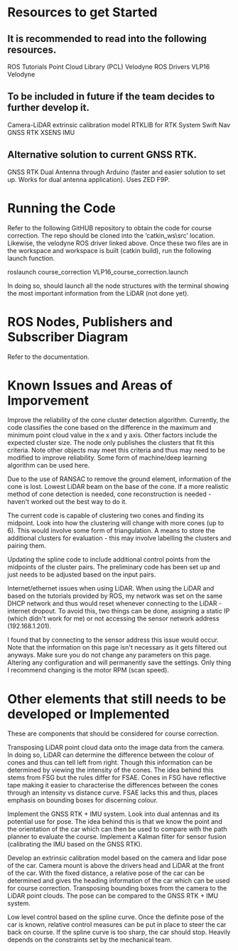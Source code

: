 
# Resources to get Started
## It is recommended to read into the following resources. 

ROS Tutorials
Point Cloud Library (PCL)
Velodyne ROS Drivers
VLP16 Velodyne


## To be included in future if the team decides to further develop it.

Camera-LiDAR extrinsic calibration model
RTKLIB for RTK System
Swift Nav GNSS RTK
XSENS IMU


## Alternative solution to current GNSS RTK.

GNSS RTK Dual Antenna through Arduino (faster and easier solution to set up. Works for dual antenna application).
Uses ZED F9P.




# Running the Code
Refer to the following GitHUB repository to obtain the code for course correction. The repo should be cloned into the ‘catkin_ws\src’ location. Likewise, the velodyne ROS driver linked above. Once these two files are in the workspace and workspace is built (catkin build), run the following launch function.

roslaunch course_correction VLP16_course_correction.launch

In doing so, should launch all the node structures with the terminal showing the most important information from the LiDAR (not done yet).


# ROS Nodes, Publishers and Subscriber Diagram
Refer to the documentation.


# Known Issues and Areas of Imporvement
Improve the reliability of the cone cluster detection algorithm.
Currently, the code classifies the cone based on the difference in the maximum and minimum point cloud value in the x and y axis. Other factors include the expected cluster size.
The node only publishes the clusters that fit this criteria. Note other objects may meet this criteria and thus may need to be modified to improve reliability. Some form of machine/deep learning algorithm can be used here.

Due to the use of RANSAC to remove the ground element, information of the cone is lost. Lowest LiDAR beam on the base of the cone. If a more realistic method of cone detection is needed, cone reconstruction is needed - haven't worked out the best way to do it.


The current code is capable of clustering two cones and finding its midpoint.
Look into how the clustering will change with more cones (up to 6). This would involve some form of triangulation. A means to store the additional clusters for evaluation - this may involve labelling the clusters and pairing them.

Updating the spline code to include additional control points from the midpoints of the cluster pairs. The preliminary code has been set up and just needs to be adjusted based on the input pairs.


Internet/ethernet issues when using LiDAR.
When using the LiDAR and based on the tutorials provided by ROS, my network was set on the same DHCP network and thus would reset whenever connecting to the LiDAR - internet dropout. 
To avoid this, two things can be done, assigning a static IP (which didn't work for me) or not accessing the sensor network address (192.168.1.201).

I found that by connecting to the sensor address this issue would occur. Note that the information on this page isn't necessary as it gets filtered out anyways.
Make sure you do not change any parameters on this page. Altering any configuration and will permanently save the settings. Only thing I recommend changing is the motor RPM (scan speed).






# Other elements that still needs to be developed or Implemented
These are components that should be considered for course correction.

Transposing LiDAR point cloud data onto the image data from the camera.
In doing so, LiDAR can determine the difference between the colour of cones and thus can tell left from right.
Though this information can be determined by viewing the intensity of the cones. The idea behind this stems from FSG but the rules differ for FSAE. Cones in FSG have reflective tape making it easier to characterise the differences between the cones through an intensity vs distance curve. FSAE lacks this and thus, places emphasis on bounding boxes for discerning colour.

Implement the GNSS RTK + IMU system.
Look into dual antennas and its potential use for pose. The idea behind this is that we know the point and the orientation of the car which can then be used to compare with the path planner to evaluate the course.
Implement a Kalman filter for sensor fusion (calibrating the IMU based on the GNSS RTK).

Develop an extrinsic calibration model based on the camera and lidar pose of the car.
Camera mount is above the drivers head and LiDAR at the front of the car. With the fixed distance, a relative pose of the car can be determined and gives the heading information of the car which can be used for course correction.
Transposing bounding boxes from the camera to the LiDAR point clouds.
The pose can be compared to the GNSS RTK + IMU system.

Low level control based on the spline curve. 
Once the definite pose of the car is known, relative control measures can be put in place to steer the car back on course.
If the spline curve is too sharp, the car should stop.
Heavily depends on the constraints set by the mechanical team.



